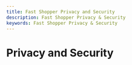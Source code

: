 ```yaml
---
title: Fast Shopper Privacy and Security
description: Fast Shopper Privacy & Security
keywords: Fast Shopper Privacy & Security
---
```


# Privacy and Security
